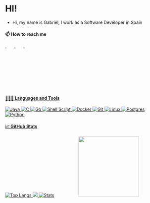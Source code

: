 # HI!  
  
-  Hi, my name is Gabriel, I work as a Software Developer in Spain


#### 📫 How to reach me

   [<img src="https://img.icons8.com/color/48/000000/twitter.png" width="3.5%"/>](https://twitter.com/gjx00_)  &nbsp; [<img src="https://img.icons8.com/color/48/000000/linkedin.png" width="3.5%"/>](https://www.linkedin.com/in/gjustoo/)  &nbsp; <a href="mailto:gabrijusto113@gmail.com"> <img src="https://img.icons8.com/fluent/48/000000/gmail.png" width="3.5%"/>
  
#### 👨🏻‍💻 Languages and Tools <br />

 

  ![Java](https://img.shields.io/badge/java-%23ED8B00.svg?style=for-the-badge&logo=openjdk&logoColor=white)
  ![C](https://img.shields.io/badge/C-00599C?style=for-the-badge&logo=c&logoColor=white)
  ![Go](https://img.shields.io/badge/go-%2300ADD8.svg?style=for-the-badge&logo=go&logoColor=white)
  ![Shell Script](https://img.shields.io/badge/shell_script-%23121011.svg?style=for-the-badge&logo=gnu-bash&logoColor=white)
  ![Docker](https://img.shields.io/badge/docker-%230db7ed.svg?style=for-the-badge&logo=docker&logoColor=white)
  ![Git](https://img.shields.io/badge/git-%23F05033.svg?style=for-the-badge&logo=git&logoColor=white)
 ![Linux](https://img.shields.io/badge/Linux-FCC624?style=for-the-badge&logo=linux&logoColor=black)
	![Postgres](https://img.shields.io/badge/postgres-%23316192.svg?style=for-the-badge&logo=postgresql&logoColor=white)
 ![Python](https://img.shields.io/badge/python-3670A0?style=for-the-badge&logo=python&logoColor=ffdd54)

#### 📈 GitHub Stats
![Top Langs](https://github-readme-stats.vercel.app/api/top-langs/?username=gjustoo&layout=compact)
  ![](https://komarev.com/ghpvc/?username=gjustoo&label=Profile%20Visits&color=blue&style=for-the-badge)
  [![Stats](https://github-readme-stats.vercel.app/api?username=gjustoo&show_icons=true&theme=radical)](https://github-readme-stats.vercel.app/api?username=gjustoo&show_icons=true&theme=radical)&nbsp; &nbsp; &nbsp; &nbsp; &nbsp; &nbsp; &nbsp; &nbsp; &nbsp; &nbsp; <img src="https://github.com/gjustoo/gjustoo/blob/master/assets/saved.gif" width="195">
  
